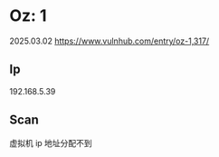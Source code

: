 # Oz: 1

2025.03.02 https://www.vulnhub.com/entry/oz-1,317/

## Ip

192.168.5.39

## Scan

虚拟机 ip 地址分配不到

